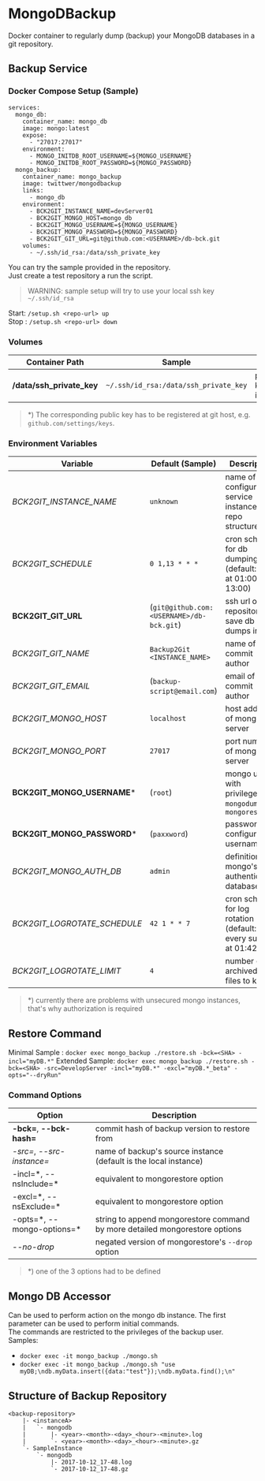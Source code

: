 # MongoDBackup
Docker container to regularly dump (backup) your MongoDB databases in a git repository.

## Backup Service

### Docker Compose Setup (Sample)

```
services:
  mongo_db:
    container_name: mongo_db
    image: mongo:latest
    expose:
      - "27017:27017"
    environment:
      - MONGO_INITDB_ROOT_USERNAME=${MONGO_USERNAME}
      - MONGO_INITDB_ROOT_PASSWORD=${MONGO_PASSWORD}
  mongo_backup:
    container_name: mongo_backup
    image: twittwer/mongodbackup
    links:
      - mongo_db
    environment:
      - BCK2GIT_INSTANCE_NAME=devServer01
      - BCK2GIT_MONGO_HOST=mongo_db
      - BCK2GIT_MONGO_USERNAME=${MONGO_USERNAME}
      - BCK2GIT_MONGO_PASSWORD=${MONGO_PASSWORD}
      - BCK2GIT_GIT_URL=git@github.com:<USERNAME>/db-bck.git
    volumes:
      - ~/.ssh/id_rsa:/data/ssh_private_key
```
You can try the sample provided in the repository.  
Just create a test repository a run the script.  
> WARNING: sample setup will try to use your local ssh key `~/.ssh/id_rsa`  

Start: `/setup.sh <repo-url> up`  
Stop : `/setup.sh <repo-url> down`  

### Volumes

| Container Path            | Sample                                | Description                           |
| ------------------------- | ------------------------------------- | ------------------------------------- |
| **/data/ssh_private_key** | `~/.ssh/id_rsa:/data/ssh_private_key` | private ssh key for git interactions* |

> *) The corresponding public key has to be registered at git host, e.g. `github.com/settings/keys`.

### Environment Variables

| Variable                     | Default (Sample)                         | Description                                                     |
| ---------------------------- | ---------------------------------------- | --------------------------------------------------------------- |
| *BCK2GIT_INSTANCE_NAME*      | `unknown`                                | name of configured service instance (see repo structure)        |
| *BCK2GIT_SCHEDULE*           | `0 1,13 * * *`                           | cron schedule for db dumping (default: daily at 01:00 & 13:00)  |
| **BCK2GIT_GIT_URL**          | (`git@github.com:<USERNAME>/db-bck.git`) | ssh url of git repository to save db dumps in                   |
| *BCK2GIT_GIT_NAME*           | `Backup2Git <INSTANCE_NAME>`             | name of commit author                                           |
| *BCK2GIT_GIT_EMAIL*          | (`backup-script@email.com`)              | email of commit author                                          |
| *BCK2GIT_MONGO_HOST*         | `localhost`                              | host address of mongo server                                    |
| *BCK2GIT_MONGO_PORT*         | `27017`                                  | port number of mongo server                                     |
| **BCK2GIT_MONGO_USERNAME***  | (`root`)                                 | mongo user with privileges for `mongodump` and `mongorestore`   |
| **BCK2GIT_MONGO_PASSWORD***  | (`paxxword`)                             | password of configured username                                 |
| *BCK2GIT_MONGO_AUTH_DB*      | `admin`                                  | definition of mongo's authentication database                   |
| *BCK2GIT_LOGROTATE_SCHEDULE* | `42 1 * * 7`                             | cron schedule for log rotation (default: every sunday at 01:42) |
| *BCK2GIT_LOGROTATE_LIMIT*    | `4`                                      | number of archived log files to keep                            |

> *) currently there are problems with unsecured mongo instances, that's why authorization is required

## Restore Command

Minimal Sample : `docker exec mongo_backup ./restore.sh -bck=<SHA> -incl="myDB.*"`
Extended Sample: `docker exec mongo_backup ./restore.sh -bck=<SHA> -src=DevelopServer -incl="myDB.*" -excl="myDB.*_beta" -opts="--dryRun"`

### Command Options

| Option                      | Description                                                                 |
| --------------------------- | --------------------------------------------------------------------------- |
| **-bck=**, **--bck-hash=**  | commit hash of backup version to restore from                               |
| *-src=*, *--src-instance=*  | name of backup's source instance (default is the local instance)            |
| -incl=*, --nsInclude=\*     | equivalent to mongorestore option                                           |
| -excl=*, --nsExclude=\*     | equivalent to mongorestore option                                           |
| -opts=*, --mongo-options=\* | string to append mongorestore command by more detailed mongorestore options |
| *--no-drop*                 | negated version of mongorestore's `--drop` option                           |

> *) one of the 3 options had to be defined

## Mongo DB Accessor

Can be used to perform action on the mongo db instance. The first parameter can be used to perform initial commands.  
The commands are restricted to the privileges of the backup user.  
Samples:
- `docker exec -it mongo_backup ./mongo.sh`
- `docker exec -it mongo_backup ./mongo.sh "use myDB;\ndb.myData.insert({data:"test"});\ndb.myData.find();\n"`

## Structure of Backup Repository

```
<backup-repository>
    |- <instanceA>
    |   `- mongodb
    |       |- <year>-<month>-<day>_<hour>-<minute>.log
    |       `- <year>-<month>-<day>_<hour>-<minute>.gz
    `- SampleInstance
        `- mongodb
            |- 2017-10-12_17-48.log
            `- 2017-10-12_17-48.gz
```
